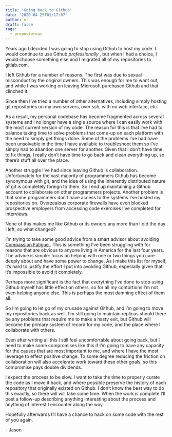 ```yaml
---
title: 'Going back to Github'
date: '2020-04-25T01:17:07'
author: mr
draft: false
tags:
  - preposterous
---
```

Years ago I decided I was going to stop using Github to host my code. I would
continue to use Github _professionally_ , but when I had a choice, I would
choose something else and I migrated all of my repositories to gitlab.com.

  

I left Github for a number of reasons. The first was due to sexual misconduct
by the original owners. This was enough for me to want out, and while I was
working on leaving Microsoft purchased Github and that clinched it.  

  

Since then I’ve tried a number of other alternatives, including simply hosting
git repositories on my own servers, over ssh, with no web interface, etc.

  

As a result, my personal codebase has become fragmented across several systems
and I no longer have a single source where I can easily work with the most
current version of my code. The reason for this is that I’ve had to balance
taking time to solve problems that come-up on each platform with the need to
simply get things done. Some of the problems I’ve had have been unsolvable in
the time I have available to troubleshoot them so I’ve simply had to abandon
one server for another. Given that I don’t have time to fix things, I really
don’t have time to go back and clean everything up, so there’s stuff all over
the place.

  

Another struggle I’ve had since leaving Github is collaboration. Unfortunately
for the vast majority of programmers Github has become synonymous with git,
and the idea of using the inherently distributed nature of git is completely
foreign to them. So I end up maintaining a Github account to collaborate on
other programmers projects. Another problem is that some programmers don’t
have access to the systems I’ve hosted my repositories on. Overzealous
corporate firewalls have even blocked prospective employers from accessing
code exercises I’ve completed for interviews.

  

None of this makes me like Github or its owners any more than I did the day I
left, so what changed?

  

I’m trying to take some good advice from a smart advisor about avoiding [
Compassion Fatigue ](https://en.m.wikipedia.org/wiki/Compassion_fatigue) .
This is something I’ve been struggling with for reasons that are obvious to
anyone living in America for the last four years. The advice is simple: focus
on helping with one or two things you care deeply about and have some power to
change. As I make this list for myself, it’s hard to justify the effort I put
into avoiding Github, especially given that it’s impossible to avoid it
completely.

  

Perhaps more significant is the fact that everything I’ve done to stop using
Github myself has little effect on others, so for all my contortions I’m not
even helping anyone else. This is perhaps the most damning effect of them all.

  

So I’m going to let go of my crusade against Github, and I’m going to move my
repositories back as well. I’m still going to maintain replicas should there
be any problems that require me to make a hasty exit, but Github will become
the primary system of record for my code, and the place where I collaborate
with others.

  

Even after writing all this I still feel uncomfortable about going back, but I
need to make some compromises like this if I’m going to have any capacity for
the causes that are most important to me, and where I have the most leverage
to effect positive change. To some degree reducing the friction on
collaboration will also accelerate work toward these other goals, so this
compromise pays double dividends.

  

I expect the process to be slow. I want to take the time to properly curate
the code as I move it back, and where possible preserve the history of each
repository that originally existed on Github. I don’t know the best way to do
this exactly, so there will will take some time. When the work is complete
I’ll post a follow-up describing anything interesting about the process and
anything of interest I encounter along the way.

  

Hopefully afterwards I’ll have a chance to hack on some code with the rest of
you again.

  

  

\- Jason

